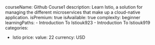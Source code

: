   courseName: Github Course1
  description: Learn Istio, a solution for managing the different microservices that make up a cloud-native application.
  isPremium: true
  isAvailable: true
  complexity: beginner
  learningPaths:
    - Introduction To Istiouk923
    - Introduction To Istiouk919
  categories:
  - Istio
  price:
    value: 22
    currency: USD
